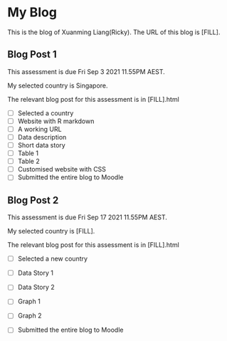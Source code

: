 # My Blog


This is the blog of Xuanming Liang(Ricky).
The URL of this blog is [FILL].

## Blog Post 1

This assessment is due Fri Sep 3 2021 11.55PM AEST.

My selected country is Singapore.

The relevant blog post for this assessment is in [FILL].html

- [ ] Selected a country
- [ ] Website with R markdown 
- [ ] A working URL
- [ ] Data description
- [ ] Short data story
- [ ] Table 1
- [ ] Table 2
- [ ] Customised website with CSS
- [ ] Submitted the entire blog to Moodle

## Blog Post 2

This assessment is due Fri Sep 17 2021 11.55PM AEST.

My selected country is [FILL].

The relevant blog post for this assessment is in [FILL].html

- [ ] Selected a new country
- [ ] Data Story 1
- [ ] Data Story 2
- [ ] Graph 1
- [ ] Graph 2
- [ ] Submitted the entire blog to Moodle

